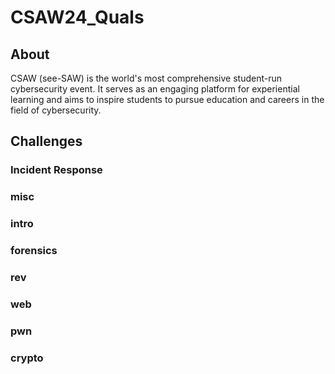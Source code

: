# CSAW24_Quals

## About

CSAW (see-SAW) is the world's most comprehensive student-run cybersecurity event. It serves as an engaging platform for experiential learning and aims to inspire students to pursue education and careers in the field of cybersecurity.

## Challenges

### Incident Response


### misc


### intro


### forensics


### rev


### web


### pwn


### crypto


